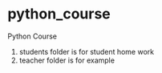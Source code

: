 # python_course
Python Course 

1. students folder is for student home work
2. teacher folder is for example 